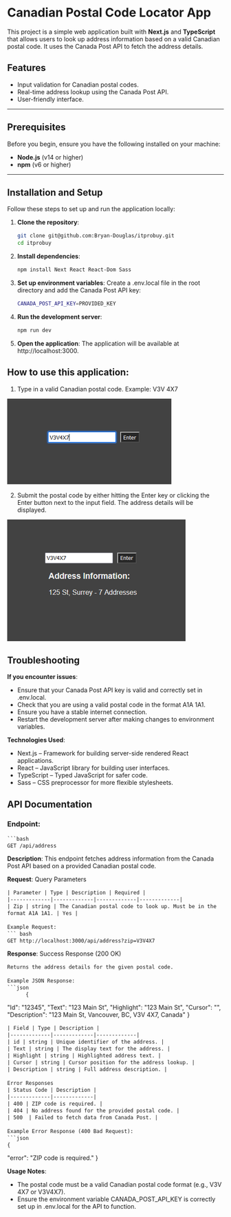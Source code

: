 # Canadian Postal Code Locator App

This project is a simple web application built with **Next.js** and **TypeScript** that allows users to look up address information based on a valid Canadian postal code. It uses the Canada Post API to fetch the address details.

## Features

- Input validation for Canadian postal codes.
- Real-time address lookup using the Canada Post API.
- User-friendly interface.

---

## Prerequisites

Before you begin, ensure you have the following installed on your machine:

- **Node.js** (v14 or higher)
- **npm** (v6 or higher)

---

## Installation and Setup

Follow these steps to set up and run the application locally:

1. **Clone the repository**:
    ```bash
   git clone git@github.com:Bryan-Douglas/itprobuy.git
   cd itprobuy


2. **Install dependencies**:
    ```bash
    npm install Next React React-Dom Sass

3. **Set up environment variables**:
    Create a .env.local file in the root directory and add the Canada Post API key:
    ```bash
    CANADA_POST_API_KEY=PROVIDED_KEY

4. **Run the development server**:
    ```bash
    npm run dev

5. **Open the application**:
    The application will be available at http://localhost:3000.

## How to use this application:

1) Type in a valid Canadian postal code.
    Example: V3V 4X7

![input with a valid Canadian Postal Code](public/Postal_Locator.PNG)

2) Submit the postal code by either hitting the Enter key or clicking the Enter button next to the input field. The address details will be displayed.

![Address information being shown from the result searched in the input](public/Postal_Locator_Results.PNG)

## Troubleshooting

**If you encounter issues**:

   - Ensure that your Canada Post API key is valid and correctly set in .env.local.
   - Check that you are using a valid postal code in the format A1A 1A1.
   - Ensure you have a stable internet connection.
   - Restart the development server after making changes to environment variables.

**Technologies Used**:

   - Next.js – Framework for building server-side rendered React applications.
   - React – JavaScript library for building user interfaces.
   - TypeScript – Typed JavaScript for safer code.
   - Sass – CSS preprocessor for more flexible stylesheets.

## API Documentation

### **Endpoint**:
    ```bash
    GET /api/address

**Description**:
    This endpoint fetches address information from the Canada Post API based on a provided Canadian postal code.

**Request**:
    Query Parameters 

    | Parameter | Type | Description | Required |
    |-------------|-------------|-------------|-------------|
    | Zip | string | The Canadian postal code to look up. Must be in the format A1A 1A1. | Yes | 

    Example Request:
    ``` bash
    GET http://localhost:3000/api/address?zip=V3V4X7

**Response**:
    Success Response (200 OK)

    Returns the address details for the given postal code.

    Example JSON Response:  
    ```json
          {
  "Id": "12345",
  "Text": "123 Main St",
  "Highlight": "123 Main St",
  "Cursor": "",
  "Description": "123 Main St, Vancouver, BC, V3V 4X7, Canada"
}

    | Field | Type | Description |
    |-------------|-------------|-------------|
    | id | string | Unique identifier of the address. |
    | Text | string | The display text for the address. |
    | Highlight | string | Highlighted address text. |
    | Cursor | string | Cursor position for the address lookup. |
    | Description | string | Full address description. |

    Error Responses
    | Status Code | Description |
    |-------------|-------------|
    | 400 | ZIP code is required. |
    | 404 | No address found for the provided postal code. |
    | 500  | Failed to fetch data from Canada Post. |

    Example Error Response (400 Bad Request):
    ```json
    {
  "error": "ZIP code is required."
}

**Usage Notes**:
   - The postal code must be a valid Canadian postal code format (e.g., V3V 4X7 or V3V4X7).
   - Ensure the environment variable CANADA_POST_API_KEY is correctly set up in .env.local for the API to function.